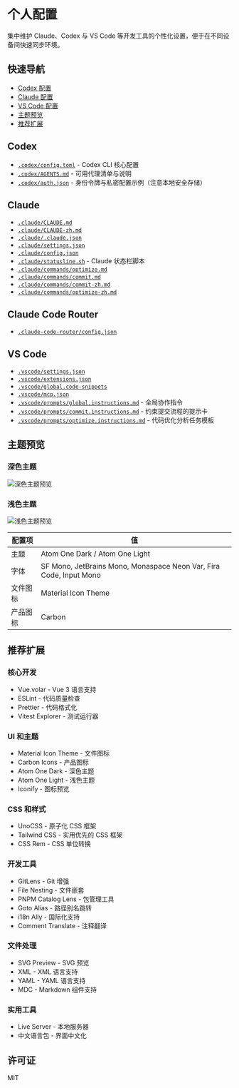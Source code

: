 # 个人配置

集中维护 Claude、Codex 与 VS Code 等开发工具的个性化设置，便于在不同设备间快速同步环境。

## 快速导航

- [Codex 配置](#codex)
- [Claude 配置](#claude)
- [VS Code 配置](#vscode)
- [主题预览](#主题预览)
- [推荐扩展](#推荐扩展)

## Codex

- [`.codex/config.toml`](./.codex/config.toml) - Codex CLI 核心配置
- [`.codex/AGENTS.md`](./.codex/AGENTS.md) - 可用代理清单与说明
- [`.codex/auth.json`](./.codex/auth.json) - 身份令牌与私密配置示例（注意本地安全存储）

## Claude

- [`.claude/CLAUDE.md`](./.claude/CLAUDE.md)
- [`.claude/CLAUDE-zh.md`](./.claude/CLAUDE-zh.md)
- [`.claude/.claude.json`](./.claude/.claude.json)
- [`.claude/settings.json`](./.claude/settings.json)
- [`.claude/config.json`](./.claude/config.json)
- [`.claude/statusline.sh`](./.claude/statusline.sh) - Claude 状态栏脚本
- [`.claude/commands/optimize.md`](./.claude/commands/optimize.md)
- [`.claude/commands/commit.md`](./.claude/commands/commit.md)
- [`.claude/commands/commit-zh.md`](./.claude/commands/commit-zh.md)
- [`.claude/commands/optimize-zh.md`](./.claude/commands/optimize-zh.md)

## Claude Code Router

- [`.claude-code-router/config.json`](./.claude-code-router/config.json)

## VS Code

- [`.vscode/settings.json`](./.vscode/settings.json)
- [`.vscode/extensions.json`](./.vscode/extensions.json)
- [`.vscode/global.code-snippets`](./.vscode/global.code-snippets)
- [`.vscode/mcp.json`](./.vscode/mcp.json)
- [`.vscode/prompts/global.instructions.md`](./.vscode/prompts/global.instructions.md) - 全局协作指令
- [`.vscode/prompts/commit.instructions.md`](./.vscode/prompts/commit.instructions.md) - 约束提交流程的提示卡
- [`.vscode/prompts/optimize.instructions.md`](./.vscode/prompts/optimize.instructions.md) - 代码优化分析任务模板

## 主题预览

### 深色主题

![深色主题预览](./dark-theme.png)

### 浅色主题

![浅色主题预览](./light-theme.png)

| 配置项 | 值 |
|--------|-----|
| 主题 | Atom One Dark / Atom One Light |
| 字体 | SF Mono, JetBrains Mono, Monaspace Neon Var, Fira Code, Input Mono |
| 文件图标 | Material Icon Theme |
| 产品图标 | Carbon |

## 推荐扩展

### 核心开发

- Vue.volar - Vue 3 语言支持
- ESLint - 代码质量检查
- Prettier - 代码格式化
- Vitest Explorer - 测试运行器

### UI 和主题

- Material Icon Theme - 文件图标
- Carbon Icons - 产品图标
- Atom One Dark - 深色主题
- Atom One Light - 浅色主题
- Iconify - 图标预览

### CSS 和样式

- UnoCSS - 原子化 CSS 框架
- Tailwind CSS - 实用优先的 CSS 框架
- CSS Rem - CSS 单位转换

### 开发工具

- GitLens - Git 增强
- File Nesting - 文件嵌套
- PNPM Catalog Lens - 包管理工具
- Goto Alias - 路径别名跳转
- i18n Ally - 国际化支持
- Comment Translate - 注释翻译

### 文件处理

- SVG Preview - SVG 预览
- XML - XML 语言支持
- YAML - YAML 语言支持
- MDC - Markdown 组件支持

### 实用工具

- Live Server - 本地服务器
- 中文语言包 - 界面中文化

## 许可证

MIT
